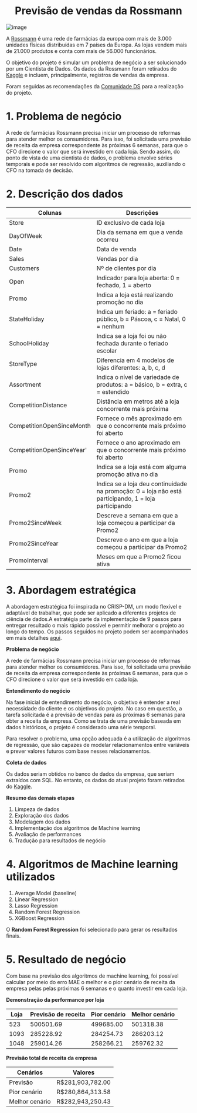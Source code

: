 <h1 align="center">Previsão de vendas da Rossmann </h1>

![image](https://user-images.githubusercontent.com/109559298/221976852-2d8d2538-846e-413c-a335-fb2d31cab8eb.png)


A [Rossmann](https://www.rossmann.de/de/) é uma rede de farmácias da europa com mais de 3.000 unidades físicas distribuídas em 7 países da Europa. As lojas vendem mais de 21.000 produtos e conta com mais de  56.000 funcionários.


O objetivo do projeto é simular um problema de negócio a ser solucionado por um Cientista de Dados. Os dados da Rossmann foram retirados do [Kaggle](https://www.kaggle.com/competitions/rossmann-store-sales/overview) e incluem, principalmente, registros de vendas da empresa. 

Foram seguidas as recomendações da [Comunidade DS](https://comunidadeds.com/) para a realização do projeto.

# 1. Problema de negócio

A rede de farmácias Rossmann precisa iniciar um processo de reformas para atender melhor os consumidores. Para isso, foi solicitada uma previsão de receita da empresa correspondente às próximas 6 semanas, para que o CFO direcione o valor que será investido em cada loja. Sendo assim, do ponto de vista de uma cientista de dados, o problema envolve séries temporais e pode ser resolvido com algoritmos de regressão, auxiliando o CFO na tomada de decisão.

# 2. Descrição dos dados

Colunas | Descrições
-------|----------
Store | ID exclusivo de cada loja
DayOfWeek | Dia da semana em que a venda ocorreu
Date | Data de venda
Sales | Vendas por dia
Customers | Nº de clientes por dia
Open | Indicador para loja aberta: 0 = fechado, 1 = aberto
Promo |Indica a loja está realizando promoção no dia
StateHoliday |Indica um feriado: a = feriado público, b = Páscoa, c = Natal, 0 = nenhum
SchoolHoliday | Indica se a loja foi ou não fechada durante o feriado escolar
StoreType | Diferencia em 4 modelos de lojas diferentes: a, b, c, d
Assortment | Indica o nível de variedade de produtos: a = básico, b = extra, c = estendido
CompetitionDistance | Distância em metros até a loja concorrente mais próxima
CompetitionOpenSinceMonth | Fornece o mês aproximado em que o concorrente mais próximo foi aberto
CompetitionOpenSinceYear' | Fornece o ano aproximado em que o concorrente mais próximo foi aberto
Promo | Indica se a loja está com alguma promoção ativa no dia
Promo2 |Indica se a loja deu continuidade na promoção: 0 = loja não está participando, 1 = loja participando
Promo2SinceWeek | Descreve a semana em que a loja começou a participar da Promo2
Promo2SinceYear | Descreve o ano em que a loja começou a participar da Promo2
PromoInterval | Meses em que a Promo2 ficou ativa

# 3. **Abordagem estratégica**

A abordagem estratégica foi inspirada no CRISP-DM, um modo flexível e adaptável de trabalhar, que pode ser aplicado a diferentes projetos de ciência de dados.A estratégia parte da implementação de 9 passos para entregar resultado o mais rápido possível e permitir melhorar o projeto ao longo do tempo. Os passos seguidos no projeto podem ser acompanhados em mais detalhes [aqui](https://github.com/deborabmfreitas/projeto-rossmann-regressao/blob/main/rossmann_regression.ipynb).

**Problema de negócio**

A rede de farmácias Rossmann precisa iniciar um processo de reformas para atender melhor os consumidores. Para isso, foi solicitada uma previsão de receita da empresa correspondente às próximas 6 semanas, para que o CFO direcione o valor que será investido em cada loja.

**Entendimento do negócio**

Na fase inicial de entendimento do negócio, o objetivo é entender a real necessidade do cliente e os objetivos do projeto. No caso em questão, a tarefa solicitada é a previsão de vendas para as próximas 6 semanas para obter a receita da empresa. Como se trata de uma previsão baseada em dados históricos, o projeto é considerado uma série temporal.

Para resolver o problema, uma opção adequada é a utilização de algoritmos de regressão, que são capazes de modelar relacionamentos entre variáveis e prever valores futuros com base nesses relacionamentos.

**Coleta de dados**

Os dados seriam obtidos no banco de dados da empresa, que seriam extraídos com SQL. No entanto, os dados do atual projeto foram retirados do [Kaggle](https://www.kaggle.com/competitions/rossmann-store-sales/overview).

**Resumo das demais etapas**  

1. Limpeza de dados
2. Exploração dos dados
3. Modelagem dos dados
4. Implementação dos algoritmos de Machine learning
5. Avaliação de performances
6. Tradução para resultados de negócio

# 4. **Algoritmos de Machine learning utilizados**

1. Average Model (baseline)
2. Linear Regression
3. Lasso Regression
4. Random Forest Regression
5. XGBoost Regression 

O **Random Forest Regression** foi selecionado para gerar os resultados finais.

# 5. **Resultado de negócio**

Com base na previsão dos algoritmos de machine learning, foi possível calcular por meio do erro MAE o melhor e o pior cenário de receita da empresa pelas pelas próximas 6 semanas e o quanto investir em cada loja.


**Demonstração da performance por loja**

Loja | Previsão de receita | Pior cenário | Melhor cenário
------|---------|--------------|----------------
523  | 500501.69| 499685.00| 501318.38
1093  | 285228.92 | 284254.73| 286203.12	
1048   | 259014.26 | 258266.21 | 259762.32

**Previsão total de receita da empresa**

Cenários| Valores
-------|----------
Previsão	| R$281,903,782.00
Pior cenário | R$280,864,313.58
Melhor cenário | R$282,943,250.43
